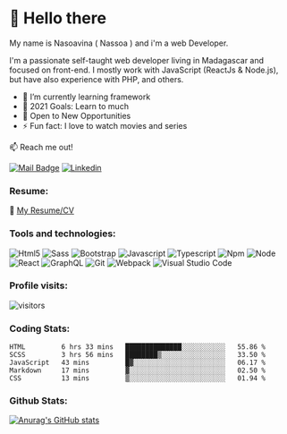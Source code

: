 # 👋 Hello there

My name is Nasoavina ( Nassoa ) and i'm a web Developer.

I'm a passionate self-taught web developer living in Madagascar and focused on front-end. I mostly work with JavaScript (ReactJs & Node.js), but have also experience with PHP, and others.

<!-- I'm a passionate self-taught Full Stack web developer, living in Madagascar and focused on front-end. I mostly work with JavaScript (ReactJs & Node.js), but have also experience with PHP, and others. -->

<!-- I'm an independent Web developer living in Madagascar and focused on front-end. I mostly work with JavaScript (ReactJs & Node.js), but have also experience with PHP, and others. -->

<!-- I'm still keep exploring and learning about web development to become a Fullstack developer. -->

- 🌱 I’m currently learning framework
- 🥅 2021 Goals: Learn to much
- 🌟 Open to New Opportunities
- ⚡ Fun fact: I love to watch movies and series

:mailbox: Reach me out!

[![Mail Badge](https://img.shields.io/badge/-mail-c0392b?style=for-the-badge&labelColor=c0392b&logo=gmail&logoColor=white)](mailto:nasoavina.m@gmail.com) [![Linkedin](https://img.shields.io/badge/linkedin-0077B5?style=for-the-badge&logo=linkedin&logoColor=white) ](https://www.linkedin.com/in/safidy-manitriniaina/)

### Resume:
:memo: [My Resume/CV](https://github.com/nassoa/nassoa/raw/master/resumes/CV-Nasoavina.pdf)

### Tools and technologies:

<img alt="Html5" src="https://img.shields.io/badge/HTML5-E34F26?style=for-the-badge&logo=html5&logoColor=white" /> <img alt="Sass" src="https://img.shields.io/badge/Sass-CC6699?style=for-the-badge&logo=sass&logoColor=white" /> <img alt="Bootstrap" src="https://img.shields.io/badge/Bootstrap-563D7C?style=for-the-badge&logo=bootstrap&logoColor=white" /> <img alt="Javascript" src="https://img.shields.io/badge/JavaScript-F7DF1E?style=for-the-badge&logo=javascript&logoColor=black" />
<img alt="Typescript" src="https://img.shields.io/badge/TypeScript-007ACC?style=for-the-badge&logo=typescript&logoColor=white" /> <img alt="Npm" src="https://img.shields.io/badge/npm-CB3837?style=for-the-badge&logo=npm&logoColor=white" /> <img alt="Node" src="https://img.shields.io/badge/Node.js-43853D?style=for-the-badge&logo=node.js&logoColor=white" /> <img alt="React" src="https://img.shields.io/badge/React-20232A?style=for-the-badge&logo=react&logoColor=61DAFB" /> <img alt="GraphQL" src="https://img.shields.io/badge/-GraphQL-E10098?style=for-the-badge&logo=graphql"/> <img alt="Git" src="https://img.shields.io/badge/Git-F05032?style=for-the-badge&logo=git&logoColor=white" /> <img alt="Webpack" src="https://img.shields.io/badge/webpack-%238DD6F9.svg?&style=for-the-badge&logo=webpack&logoColor=black" /> <img alt="Visual Studio Code" src="https://img.shields.io/badge/VisualStudioCode-0078d7.svg?&style=for-the-badge&logo=visual-studio-code&logoColor=white"/>

### Profile visits:
![visitors](https://visitor-badge.glitch.me/badge?page_id=nassoa.nassoa)

### Coding Stats:
<!--START_SECTION:waka-->
```text
HTML         6 hrs 33 mins   ██████████████░░░░░░░░░░░   55.86 % 
SCSS         3 hrs 56 mins   ████████▒░░░░░░░░░░░░░░░░   33.50 % 
JavaScript   43 mins         █▓░░░░░░░░░░░░░░░░░░░░░░░   06.17 % 
Markdown     17 mins         ▓░░░░░░░░░░░░░░░░░░░░░░░░   02.50 % 
CSS          13 mins         ▒░░░░░░░░░░░░░░░░░░░░░░░░   01.94 % 
```
<!--END_SECTION:waka-->

### Github Stats:
[![Anurag's GitHub stats](https://github-readme-stats.vercel.app/api?username=nassoa&&hide=stars,prs,contribs&theme=tokyonight)](https://github.com/anuraghazra/github-readme-stats)